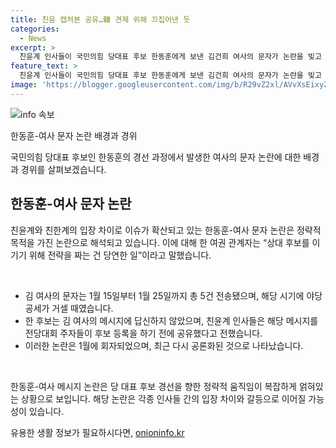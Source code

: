 ```yaml
---
title: 친윤 캡처본 공유…韓 견제 위해 끄집어낸 듯
categories:
  - News
excerpt: >
  친윤계 인사들이 국민의힘 당대표 후보 한동훈에게 보낸 김건희 여사의 문자가 논란을 빚고 있다. 1월에 발송된 이 문자들이 지난달부터 공유되며 공론화를 준비했다는 주장이 나왔고, 이에 대해 친한계는 기획된 문자 유출이라며 분노를 표하고 있다. 메시지는 제 불찰로 일이 커져서 죄송하다는 내용을 담고 있었고, 해당 문제는 전당대회 등록 전인 1월에 친윤계 인사들에게 공유되었던 것으로 알려졌다. 또한, 이 이슈가 다시 불거진 것은 정략적 목적이 작용했기 때문이라는 의심도 제기되고 있다.
feature_text: >
  친윤계 인사들이 국민의힘 당대표 후보 한동훈에게 보낸 김건희 여사의 문자가 논란을 빚고 있다. 1월에 발송된 이 문자들이 지난달부터 공유되며 공론화를 준비했다는 주장이 나왔고, 이에 대해 친한계는 기획된 문자 유출이라며 분노를 표하고 있다. 메시지는 제 불찰로 일이 커져서 죄송하다는 내용을 담고 있었고, 해당 문제는 전당대회 등록 전인 1월에 친윤계 인사들에게 공유되었던 것으로 알려졌다. 또한, 이 이슈가 다시 불거진 것은 정략적 목적이 작용했기 때문이라는 의심도 제기되고 있다.
image: 'https://blogger.googleusercontent.com/img/b/R29vZ2xl/AVvXsEixyZcFfHzMRdzZMjFBmAUKJYCLCGyLL1o632UiGVXcaFdKo_bkvkuCioo0uUKlGfBVcT3P84aROyZIXSBEx3Aw5nCQ3pTgDom1WDC4m8eifvWiAmWEEVb4x6G_l8C0QH225ldMjyaFvpxGEBGNO37VmDTDMHGhJPq73UglMfDca1-0aw/s1600/blogspot.png'
---
```


<p><img src="https://blogger.googleusercontent.com/img/b/R29vZ2xl/AVvXsEixyZcFfHzMRdzZMjFBmAUKJYCLCGyLL1o632UiGVXcaFdKo_bkvkuCioo0uUKlGfBVcT3P84aROyZIXSBEx3Aw5nCQ3pTgDom1WDC4m8eifvWiAmWEEVb4x6G_l8C0QH225ldMjyaFvpxGEBGNO37VmDTDMHGhJPq73UglMfDca1-0aw/s1600/blogspot.png" alt="info 속보" /></p>

<p>한동훈-여사 문자 논란 배경과 경위</p>

<p>국민의힘 당대표 후보인 한동훈의 경선 과정에서 발생한 여사의 문자 논란에 대한 배경과 경위를 살펴보겠습니다.</p>

<h2 data-ke-size="size26">한동훈-여사 문자 논란</h2>

<p>친윤계와 친한계의 입장 차이로 이슈가 확산되고 있는 한동훈-여사 문자 논란은 정략적 목적을 가진 논란으로 해석되고 있습니다. 이에 대해 한 여권 관계자는 “상대 후보를 이기기 위해 전략을 짜는 건 당연한 일”이라고 말했습니다.</p>

<p data-ke-size="size16">&nbsp;</p>

<ul>
  <li>김 여사의 문자는 1월 15일부터 1월 25일까지 총 5건 전송됐으며, 해당 시기에 야당 공세가 거셀 때였습니다.</li>
  <li>한 후보는 김 여사의 메시지에 답신하지 않았으며, 친윤계 인사들은 해당 메시지를 전당대회 주자들이 후보 등록을 하기 전에 공유했다고 전했습니다.</li>
  <li>이러한 논란은 1월에 회자되었으며, 최근 다시 공론화된 것으로 나타났습니다.</li>
</ul>

<p data-ke-size="size16">&nbsp;</p>

<p>한동훈-여사 메시지 논란은 당 대표 후보 경선을 향한 정략적 움직임이 복잡하게 얽혀있는 상황으로 보입니다. 해당 논란은 각종 인사들 간의 입장 차이와 갈등으로 이어질 가능성이 있습니다.</p>
유용한 생활 정보가 필요하시다면, <a href="https://onioninfo.kr" rel="dofollow">onioninfo.kr</a>


